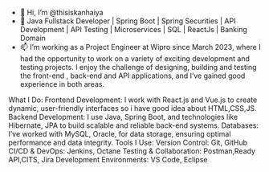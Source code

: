 

- 👋 Hi, I’m @thisiskanhaiya
- 👀 Java Fullstack Developer | Spring Boot | Spring Securities | API Development | API Testing | Microservices | SQL | ReactJs | Banking Domain
- 📫 I’m working as a Project Engineer at Wipro since March 2023, where I had the opportunity to work on a variety of exciting development and testing projects. I enjoy the challenge of designing, building and testing the front-end , back-end and API applications, and I’ve gained good experience in both areas.

What I Do:
Frontend Development: I work with React.js and Vue.js to create dynamic, user-friendly interfaces so i have good idea about HTML,CSS,JS.
Backend Development: I use Java, Spring Boot, and technologies like Hibernate, JPA to build scalable and reliable back-end systems.
Databases: I’ve worked with MySQL, Oracle, for data storage, ensuring optimal performance and data integrity.
Tools I Use:
Version Control: Git, GitHub
CI/CD & DevOps: Jenkins, Octane
Testing & Collaboration: Postman,Ready API,CITS, Jira
Development Environments: VS Code, Eclipse
<!---
thisiskanhaiya/thisiskanhaiya is a ✨ special ✨ repository because its `README.md` (this file) appears on your GitHub profile.
You can click the Preview link to take a look at your changes.
--->

